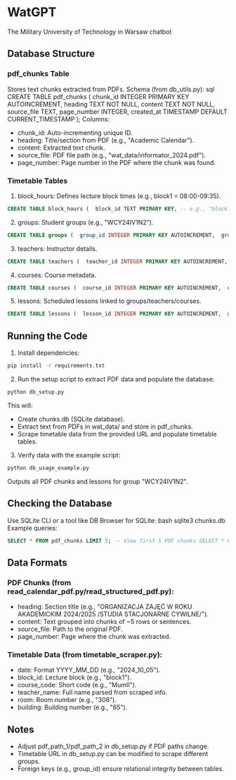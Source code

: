 # WatGPT
The Military University of Technology in Warsaw chatbot

## Database Structure

### pdf_chunks Table
Stores text chunks extracted from PDFs. Schema (from db_utils.py):
sql CREATE TABLE pdf_chunks (  chunk_id INTEGER PRIMARY KEY AUTOINCREMENT,  heading TEXT NOT NULL,  content TEXT NOT NULL,  source_file TEXT,  page_number INTEGER,  created_at TIMESTAMP DEFAULT CURRENT_TIMESTAMP ); 
Columns:
- chunk_id: Auto-incrementing unique ID.
- heading: Title/section from PDF (e.g., "Academic Calendar").
- content: Extracted text chunk.
- source_file: PDF file path (e.g., "wat_data/informator_2024.pdf").
- page_number: Page number in the PDF where the chunk was found.


### Timetable Tables
1. block_hours: Defines lecture block times (e.g., block1 = 08:00-09:35).
```sql 
CREATE TABLE block_hours (  block_id TEXT PRIMARY KEY, -- e.g., "block1"  start_time TEXT NOT NULL, -- "08:00"  end_time TEXT NOT NULL -- "09:35" );
```

2. groups: Student groups (e.g., "WCY24IV1N2").
```sql
CREATE TABLE groups (  group_id INTEGER PRIMARY KEY AUTOINCREMENT,  group_code TEXT NOT NULL UNIQUE );
```

3. teachers: Instructor details.
```sql
CREATE TABLE teachers (  teacher_id INTEGER PRIMARY KEY AUTOINCREMENT,  full_name TEXT NOT NULL, -- "Olejniczak Jarosław"  short_code TEXT -- Optional abbreviation (e.g., "OJ") );
```

4. courses: Course metadata.
```sql
CREATE TABLE courses (  course_id INTEGER PRIMARY KEY AUTOINCREMENT,  course_code TEXT NOT NULL, -- Short code (e.g., "MumII")  course_name TEXT -- Full name (optional) );
```

5. lessons: Scheduled lessons linked to groups/teachers/courses.
```sql
CREATE TABLE lessons (  lesson_id INTEGER PRIMARY KEY AUTOINCREMENT,  group_id INTEGER NOT NULL,  course_id INTEGER NOT NULL,  teacher_id INTEGER,  block_id TEXT NOT NULL, -- References block_hours  lesson_date TEXT NOT NULL, -- "YYYY-MM-DD" or "YYYY_MM_DD"  room TEXT, -- "308"  building TEXT, -- "65"  info TEXT, -- Additional notes  FOREIGN KEY (group_id) REFERENCES groups(group_id),  ... ); 
```


## Running the Code
1. Install dependencies:
```bash
pip install -r requirements.txt
```

2. Run the setup script to extract PDF data and populate the database:
```bash
python db_setup.py
```
This will:
- Create chunks.db (SQLite database).
- Extract text from PDFs in wat_data/ and store in pdf_chunks.
- Scrape timetable data from the provided URL and populate timetable tables.

3. Verify data with the example script:
```bash
python db_usage_example.py
```
Outputs all PDF chunks and lessons for group "WCY24IV1N2".


## Checking the Database
Use SQLite CLI or a tool like DB Browser for SQLite:
bash sqlite3 chunks.db 
Example queries:
```sql
SELECT * FROM pdf_chunks LIMIT 5; -- View first 5 PDF chunks SELECT * FROM lessons WHERE group_id = 1; -- Lessons for group_id=1 
```


## Data Formats
### PDF Chunks (from read_calendar_pdf.py/read_structured_pdf.py):
- heading: Section title (e.g., "ORGANIZACJA ZAJĘĆ W ROKU AKADEMICKIM 2024/2025
/STUDIA STACJONARNE CYWILNE/").
- content: Text grouped into chunks of ~5 rows or sentences.
- source_file: Path to the original PDF.
- page_number: Page where the chunk was extracted.


### Timetable Data (from timetable_scraper.py):
- date: Format YYYY_MM_DD (e.g., "2024_10_05").
- block_id: Lecture block (e.g., "block1").
- course_code: Short code (e.g., "MumII").
- teacher_name: Full name parsed from scraped info.
- room: Room number (e.g., "308").
- building: Building number (e.g., "65").


## Notes
- Adjust pdf_path_1/pdf_path_2 in db_setup.py if PDF paths change.
- Timetable URL in db_setup.py can be modified to scrape different groups.
- Foreign keys (e.g., group_id) ensure relational integrity between tables.